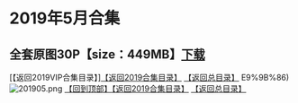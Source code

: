# 2019年5月合集
## 全套原图30P【size：449MB】[下载](https://474b.com/file/25713053-435048338)
[【返回2019VIP合集目录】][【返回2019合集目录】](/2019年VIP作品合集/README.md)
[【返回总目录】](/README.md)
E9%9B%86)
![201905.png](https://www.nsaimg.com/2020/04/02/5e85ad2b92d6b.png)
[【回到顶部】](#readme)[【返回2019合集目录】](/2019年VIP作品合集/README.md)
[【返回总目录】](/README.md)


